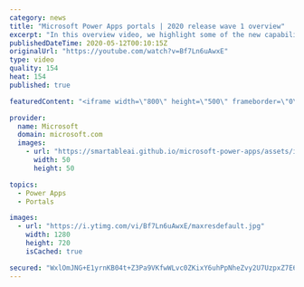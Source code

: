 ```yaml
---
category: news
title: "Microsoft Power Apps portals | 2020 release wave 1 overview"
excerpt: "In this overview video, we highlight some of the new capabilities included in the latest update to Microsoft Power Apps portals.     Here are the capabilities covered:   •    Power BI integration, so you can quickly add Power BI reports, tables, and dashboards to your portals without coding.  •    Themes"
publishedDateTime: 2020-05-12T00:10:15Z
originalUrl: "https://youtube.com/watch?v=Bf7Ln6uAwxE"
type: video
quality: 154
heat: 154
published: true

featuredContent: "<iframe width=\"800\" height=\"500\" frameborder=\"0\" src=\"https://www.youtube.com/embed/Bf7Ln6uAwxE\" allow=\"accelerometer; autoplay; encrypted-media; gyroscope; picture-in-picture\" allowfullscreen></iframe>"

provider:
  name: Microsoft
  domain: microsoft.com
  images:
    - url: "https://smartableai.github.io/microsoft-power-apps/assets/images/organizations/microsoft.com-50x50.jpg"
      width: 50
      height: 50

topics:
  - Power Apps
  - Portals

images:
  - url: "https://i.ytimg.com/vi/Bf7Ln6uAwxE/maxresdefault.jpg"
    width: 1280
    height: 720
    isCached: true

secured: "WxlOmJNG+E1yrnKB04t+Z3Pa9VKfwWLvc0ZKixY6uhPpNheZvy2U7UzpxZ7E6dxjwj78xuWGZZgMgX0TohGyyDSNVSJ465uT3MCZd/uaUjELG8idP5wj72N5xIrTZv1MwM5UnmuyA4al3ZoxDsqt/hiCFO1RoBwAQZYLECQ0eXsL+w/YsCfs4si0hVHrjC2Gzjv7M+ArKRfB+8/ksXPX+Yb0Fiw03LQr9sA1TPcoGMGQB2vkmMzocwhPIxljQ+iBlgTwJW58OlXCUqSauu6H2WhkdtRIZPoXjU3eTwaYjwvdD6OxVsNpwYSlXvu+362MUQ/8euK2yCsdtIoQcNf4v86XjuTRCwMvouYL1RVMa4kSRm7VOCi0vkKQnu9FSqm0YJDNKmxHC9PJdsGlrlBBB7Qr5mLSfdXi+4FyHZvu4hUXwtfWWWihcfpZKH9XEmr5;TavrrhcJUN++BbBJ6q6FFw=="
---
```


